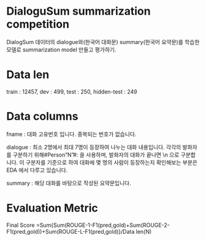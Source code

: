 # DialoguSum summarization competition 

DialogSum 데이터의 dialogue와(한국어 대화문) summary(한국어 요약문)를 학습한 모델로     summarization model 만들고 평가하기.
  
# Data len
  
train : 12457, dev : 499, test : 250, hidden-test : 249

# Data columns

fname : 대화 고유번호 입니다. 중복되는 번호가 없습니다.

dialogue : 최소 2명에서 최대 7명이 등장하여 나누는 대화 내용입니다. 각각의 발화자를 구분하기 위해#Person”N”#: 을 사용하며, 발화자의 대화가 끝나면 \n 으로 구분합니다. 이 구분자를 기준으로 하여 대화에 몇 명의 사람이 등장하는지 확인해보는 부분은 EDA 에서 다루고 있습니다.

summary : 해당 대화를 바탕으로 작성된 요약문입니다.

# Evaluation Metric

Final Score
=Sum{Sum(ROUGE-1-F1(pred,gold)+Sum(ROUGE-2-F1(pred,gold))+Sum(ROUGE-L-F1(pred,gold)}/Data len(N)


